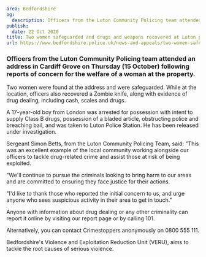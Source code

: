 ```yaml
area: Bedfordshire
og:
  description: Officers from the Luton Community Policing team attended an address in Cardiff Grove on Thursday (15 October) following reports of concern for the welfare of a woman at the property.
publish:
  date: 22 Oct 2020
title: Two women safeguarded and drugs and weapons recovered at Luton property
url: https://www.bedfordshire.police.uk/news-and-appeals/two-women-safeguarded-and-drugs-and-weapons-recovered-at-luton-property
```

### Officers from the Luton Community Policing team attended an address in Cardiff Grove on Thursday (15 October) following reports of concern for the welfare of a woman at the property.

Two women were found at the address and were safeguarded. While at the location, officers also recovered a Zombie knife, along with evidence of drug dealing, including cash, scales and drugs.

A 17-year-old boy from London was arrested for possession with intent to supply Class B drugs, possession of a bladed article, obstructing police and breaching bail, and was taken to Luton Police Station. He has been released under investigation.

Sergeant Simon Betts, from the Luton Community Policing Team, said: "This was an excellent example of the local community working alongside our officers to tackle drug-related crime and assist those at risk of being exploited.

"We'll continue to pursue the criminals looking to bring harm to our areas and are committed to ensuring they face justice for their actions.

"I'd like to thank those who reported the initial concern to us, and urge anyone who sees suspicious activity in their area to get in touch."

Anyone with information about drug dealing or any other criminality can report it online by visiting our report page or by calling 101.

Alternatively, you can contact Crimestoppers anonymously on 0800 555 111.

Bedfordshire's Violence and Exploitation Reduction Unit (VERU), aims to tackle the root causes of serious violence.
